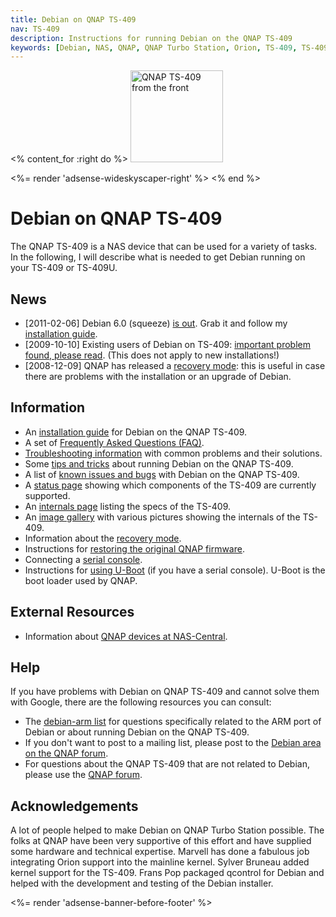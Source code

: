 ```yaml
---
title: Debian on QNAP TS-409
nav: TS-409
description: Instructions for running Debian on the QNAP TS-409
keywords: [Debian, NAS, QNAP, QNAP Turbo Station, Orion, TS-409, TS-409U]
---
```


<% content_for :right do %>
<img src = "images/r_ts409_front.jpg" class="border" alt="QNAP TS-409 from the front" width="148" height="147" />

<%= render 'adsense-wideskyscaper-right' %>
<% end %>

<h1>Debian on QNAP TS-409</h1>

The QNAP TS-409 is a NAS device that can be used for a variety of tasks.
In the following, I will describe what is needed to get Debian running on
your TS-409 or TS-409U.

<h2>News</h2>

<ul>

<li>[2011-02-06] Debian 6.0 (squeeze) <a href =
"http://www.debian.org/News/2011/20110205a">is out</a>.  Grab it and follow
my <a href = "install">installation guide</a>.</li>

<li>[2009-10-10] Existing users of Debian on TS-409: <a href =
"http://lists.debian.org/debian-arm/2009/10/msg00019.html">important
problem found, please read</a>. (This does not apply to new
installations!)</li>

<li>[2008-12-09] QNAP has released a <a href =
"http://www.cyrius.com/journal/debian/orion/qnap/recovery-mode-available">recovery
mode</a>: this is useful in case there are problems with the installation
or an upgrade of Debian.</li>

</ul>

<h2>Information</h2>

<ul>

<li>An <a href = "install">installation guide</a> for Debian on the QNAP
TS-409.</li>

<li>A set of <a href = "faq">Frequently Asked Questions (FAQ)</a>.</li>

<li><a href = "troubleshooting">Troubleshooting information</a> with common
problems and their solutions.</li>

<li>Some <a href = "tips">tips and tricks</a> about running Debian on the
QNAP TS-409.</li>

<li>A list of <a href = "known-issues">known issues and bugs</a> with
Debian on the QNAP TS-409.</li>

<li>A <a href = "status">status page</a> showing which components of the
TS-409 are currently supported.</li>

<li>An <a href = "specs">internals page</a> listing the specs of the
TS-409.</li>

<li>An <a href = "gallery">image gallery</a> with various pictures showing
the internals of the TS-409.</li>

<li>Information about the <a href = "recovery">recovery mode</a>.</li>

<li>Instructions for <a href = "deinstall">restoring the original QNAP
firmware</a>.</li>

<li>Connecting a <a href = "serial">serial console</a>.</li>

<li>Instructions for <a href = "uboot">using U-Boot</a> (if you have a
serial console).  U-Boot is the boot loader used by QNAP.</li>

</ul>

<h2>External Resources</h2>

<ul>

<li>Information about <a href = "http://qnap.nas-central.org/">QNAP devices
at NAS-Central</a>.</li>

</ul>

<h2>Help</h2>

If you have problems with Debian on QNAP TS-409 and cannot solve them
with Google, there are the following resources you can consult:

<ul>

<li>The <a href = "http://lists.debian.org/debian-arm/">debian-arm list</a>
for questions specifically related to the ARM port of Debian or about
running Debian on the QNAP TS-409.</li>

<li>If you don't want to post to a mailing list, please post to the
<a href = "http://forum.qnap.com/viewforum.php?f=147">Debian area
on the QNAP forum</a>.</li>

<li>For questions about the QNAP TS-409 that are not related to Debian,
please use the <a href = "http://forum.qnap.com/">QNAP forum</a>.</li>

</ul>

<h2>Acknowledgements</h2>

A lot of people helped to make Debian on QNAP Turbo Station possible.  The
folks at QNAP have been very supportive of this effort and have supplied
some hardware and technical expertise.  Marvell has done a fabulous job
integrating Orion support into the mainline kernel.  Sylver Bruneau added
kernel support for the TS-409.  Frans Pop packaged qcontrol for Debian and
helped with the development and testing of the Debian installer.

<div class="bbf">
<%= render 'adsense-banner-before-footer' %>
</div>

